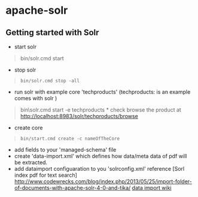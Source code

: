 # apache-solr
## Getting started with Solr
* start solr

> bin/solr.cmd start

* stop solr

> `bin/solr.cmd stop -all`

* run solr with example core 'techproducts' (techproducts: is an example comes with solr )

> bin\solr.cmd start -e techproducts
	* check browse the product at [http://localhost:8983/solr/techproducts/browse](http://localhost:8983/solr/techproducts/browse)
* create core

> `bin/start.cmd create -c nameOfTheCore`

* add fields to your 'managed-schema' file
* create 'data-import.xml' which defines how data/meta data of pdf will be extracted.
* add dataimport configuaration to you 'solrconfig.xml'
reference
[Sorl index pdf for text search] http://www.codewrecks.com/blog/index.php/2013/05/25/import-folder-of-documents-with-apache-solr-4-0-and-tika/
[data import wiki](https://cwiki.apache.org/confluence/display/solr/Uploading+Structured+Data+Store+Data+with+the+Data+Import+Handler)